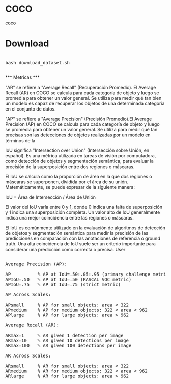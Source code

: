 # COCO

[coco](https://cocodataset.org/#detection-eval)

# Download

<pre>

bash download_dataset.sh

</pre>

*** Metricas ***

"AR" se refiere a "Average Recall" (Recuperación Promedio). El Average Recall (AR) en COCO se calcula para cada categoría de objeto y luego se promedia para obtener un valor general. Se utiliza para medir qué tan bien un modelo es capaz de recuperar los objetos de una determinada categoría en el conjunto de datos.

"AP" se refiere a "Average Precision" (Precisión Promedio).El Average Precision (AP) en COCO se calcula para cada categoría de objeto y luego se promedia para obtener un valor general. Se utiliza para medir qué tan precisas son las detecciones de objetos realizadas por un modelo en términos de la

IoU significa "Intersection over Union" (Intersección sobre Unión, en español). Es una métrica utilizada en tareas de visión por computadora, como detección de objetos y segmentación semántica, para evaluar la precisión de la superposición entre dos regiones o máscaras.

El IoU se calcula como la proporción de área en la que dos regiones o máscaras se superponen, dividida por el área de su unión. Matemáticamente, se puede expresar de la siguiente manera:

IoU = Área de Intersección / Área de Unión

El valor del IoU varía entre 0 y 1, donde 0 indica una falta de superposición y 1 indica una superposición completa. Un valor alto de IoU generalmente indica una mejor coincidencia entre las regiones o máscaras.

El IoU es comúnmente utilizado en la evaluación de algoritmos de detección de objetos y segmentación semántica para medir la precisión de las predicciones en comparación con las anotaciones de referencia o ground truth. Una alta coincidencia de IoU suele ser un criterio importante para considerar una predicción como correcta o precisa.
User


<pre>

Average Precision (AP):

AP          % AP at IoU=.50:.05:.95 (primary challenge metric)
APIoU=.50   % AP at IoU=.50 (PASCAL VOC metric)
APIoU=.75   % AP at IoU=.75 (strict metric)

AP Across Scales:

APsmall     % AP for small objects: area < 322
APmedium    % AP for medium objects: 322 < area < 962
APlarge     % AP for large objects: area > 962

Average Recall (AR):

ARmax=1     % AR given 1 detection per image
ARmax=10    % AR given 10 detections per image
ARmax=100   % AR given 100 detections per image

AR Across Scales:

ARsmall     % AR for small objects: area < 322
ARmedium    % AR for medium objects: 322 < area < 962
ARlarge     % AR for large objects: area > 962

</pre>